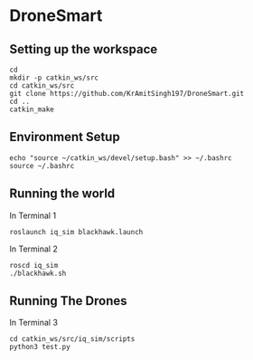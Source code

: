 # DroneSmart

## Setting up the workspace
```
cd
mkdir -p catkin_ws/src
cd catkin_ws/src
git clone https://github.com/KrAmitSingh197/DroneSmart.git
cd ..
catkin_make
```

## Environment Setup
```
echo "source ~/catkin_ws/devel/setup.bash" >> ~/.bashrc
source ~/.bashrc
```

## Running the world
In Terminal 1

```
roslaunch iq_sim blackhawk.launch 
```
In Terminal 2

```
roscd iq_sim
./blackhawk.sh
```


## Running The Drones
In Terminal 3

```
cd catkin_ws/src/iq_sim/scripts
python3 test.py
```
